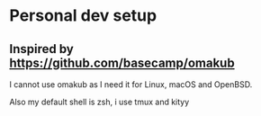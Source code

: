 # Personal dev setup

## Inspired by https://github.com/basecamp/omakub
I cannot use omakub as I need it for Linux, macOS and OpenBSD.

Also my default shell is zsh, i use tmux and kityy
